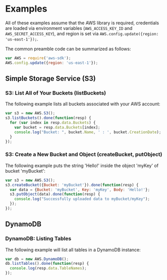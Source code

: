 # Examples

All of these examples assume that the AWS library is required,
credentials are loaded via environment variables (`AWS_ACCESS_KEY_ID`
and `AWS_SECRET_ACCESS_KEY`), and region is set via 
`AWS.config.update({region: 'us-east-1'});`.

The common preamble code can be summarized as follows:

```js
var AWS = require('aws-sdk');
AWS.config.update({region: 'us-east-1'});
```

## Simple Storage Service (S3)

### S3: List All of Your Buckets (listBuckets)

The following example lists all buckets associated with your AWS account:

```js
var s3 = new AWS.S3();
s3.listBuckets().done(function(resp) {
  for (var index in resp.data.Buckets) {
    var bucket = resp.data.Buckets[index];
    console.log("Bucket: ", bucket.Name, ' : ', bucket.CreationDate);
  }
});
```

### S3: Create a New Bucket and Object (createBucket, putObject)

The following example puts the string 'Hello!' inside the
object 'myKey' of bucket 'myBucket':

```js
var s3 = new AWS.S3();
s3.createBucket({Bucket: 'myBucket'}).done(function(resp) {
  var data = {Bucket: 'myBucket', Key: 'myKey', Body: 'Hello!'};
  s3.putObject(data).done(function(resp) {
    console.log("Successfully uploaded data to myBucket/myKey");
  });
});
```

## DynamoDB

### DynamoDB: Listing Tables

The following example will list all tables in a DynamoDB instance:

```js
var db = new AWS.DynamoDB();
db.listTables().done(function(resp) {
  console.log(resp.data.TableNames);
});
```